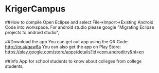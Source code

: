 # KrigerCampus

##How to compile
Open Eclipse and select File->Import->Existing Android Code into workspace.
For android studio please google "Migrating Eclipse projects to android studio",

##Download the app
You can get out app using the QR Code: http://qr.ai/qaw6a
You can also get the app on Play Store: https://play.google.com/store/apps/details?id=com.androditry&hl=en

##Info
App for school students to know about colleges from college students.
